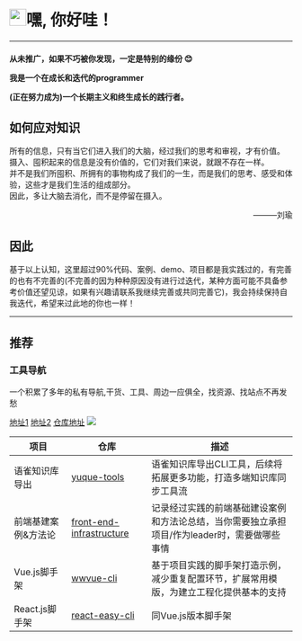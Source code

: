 

<h1 align="left"><img src="https://raw.githubusercontent.com/iampavangandhi/iampavangandhi/master/gifs/Hi.gif" width="30px">嘿, 你好哇！</h1>

----


<h4>
<p>从未推广，如果不巧被你发现，一定是特别的缘份 😊 </p>
<p>我是一个在成长和迭代的programmer  </p>
<p>(正在努力成为)一个长期主义和终生成长的践行者。</p>
</h4>

## 如何应对知识
所有的信息，只有当它们进入我们的大脑，经过我们的思考和审视，才有价值。  
摄入、囤积起来的信息是没有价值的，它们对我们来说，就跟不存在一样。  
并不是我们所囤积、所拥有的事物构成了我们的一生，而是我们的思考、感受和体验，这些才是我们生活的组成部分。  
因此，多让大脑去消化，而不是停留在摄入。

<p align="right">———刘瑜</p>



## 因此

<p>基于以上认知，这里超过90%代码、案例、demo、项目都是我实践过的，有完善的也有不完善的(不完善的因为种种原因没有进行过迭代，某种方面可能不具备参考价值还望见谅，如果有兴趣请联系我继续完善或共同完善它)，我会持续保持自我迭代，希望来过此地的你也一样！<p>

----



## 推荐
### 工具导航

一个积累了多年的私有导航,干货、工具、周边一应俱全，找资源、找站点不再发愁  

[地址1](https://wwnav.netlify.app/) [地址2](https://fenav.vercel.app/) [仓库地址](https://github.com/vannvan/adoerww/tree/master/nav-refactor)
![](https://tva1.sinaimg.cn/large/008vxvgGgy1h8nbplny62j31ff0u0wmi.jpg) 

| 项目                | 仓库                                                         | 描述                                                         |
| ------------------- | ------------------------------------------------------------ | ------------------------------------------------------------ |
| 语雀知识库导出      | [yuque-tools](https://github.com/vannvan/yuque-tools)        | 语雀知识库导出CLI工具，后续将拓展更多功能，打造多端知识库同步工具流 |
| 前端基建案例&方法论 | [front-end-infrastructure](https://github.com/vannvan/front-end-infrastructure) | 记录经过实践的前端基础建设案例和方法论总结，当你需要独立承担项目/作为leader时，需要做哪些事情 |
| Vue.js脚手架        | [wwvue-cli](https://github.com/vannvan/wwvue-cli)            | 基于项目实践的脚手架打造示例，减少重复配置环节，扩展常用模版，为建立工程化提供基本的支持 |
| React.js脚手架      | [react-easy-cli](https://github.com/vannvan/react-easy-cli)  | 同Vue.js版本脚手架                                           |





